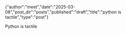 {"author":"meet","date":"2025-03-08","post_dir":"posts","published":"draft","title":"python is tactile","type":"post"}

Python is tactile